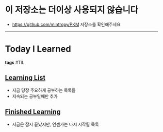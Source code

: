 # 이 저장소는 더이상 사용되지 않습니다
- https://github.com/mintropy/PKM 저장소를 확인해주세요

---
# Today I Learned

**tags** #TIL

## [Learning List](Learning_List.md)
- 지금 당장 주요하게 공부하는 목록들
- 지속되는 공부일때만 추가
## [Finished Learning](Finised_list.md)
- 지금은 잠시 끝났지만, 언젠가는 다시 시작될 목록
